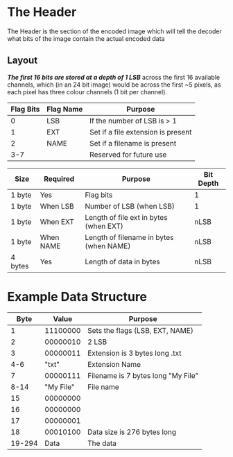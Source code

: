# The Header
The Header is the section of the encoded image which will tell the decoder what bits of the image contain the actual 
encoded data

## Layout
**_The first 16 bits are stored at a depth of 1 LSB_** across the first 16 available channels, which (in an 24 bit
 image) would be across the first ~5 pixels, as each pixel has three colour channels (1 bit per channel).

Flag Bits | Flag Name |Purpose
------|------ | -------------
0 | LSB|If the number of LSB is > 1
1 | EXT |Set if a file extension is present
2 | NAME |  Set if a filename is present
3-7 | |Reserved for future use


Size | Required | Purpose | Bit Depth
---|---|---|---
1 byte | Yes | Flag bits | 1
1 byte | When LSB | Number of LSB (when LSB) | 1
1 byte | When EXT | Length of file ext in bytes (when EXT) | nLSB
1 byte | When NAME | Length of filename in bytes (when NAME) | nLSB
4 bytes | Yes | Length of data in bytes | nLSB
 

# Example Data Structure
Byte | Value | Purpose
----|-------|------------
1 | 11100000 | Sets the flags (LSB, EXT, NAME)
2 | 00000010 | 2 LSB
3 | 00000011 | Extension is 3 bytes long .txt
4-6 | "txt" | Extension Name
7 | 00000111 | Filename is 7 bytes long "My File"
8-14 | "My File" | File name
15 | 00000000 | 
16 | 00000000 | 
17 | 00000001 | 
18 | 00010100 | Data size is 276 bytes long
19-294 | Data | The data






